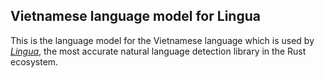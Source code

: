 ## Vietnamese language model for Lingua

This is the language model for the Vietnamese language which is used by 
[*Lingua*](https://github.com/pemistahl/lingua-rs), 
the most accurate natural language detection library in the Rust ecosystem.